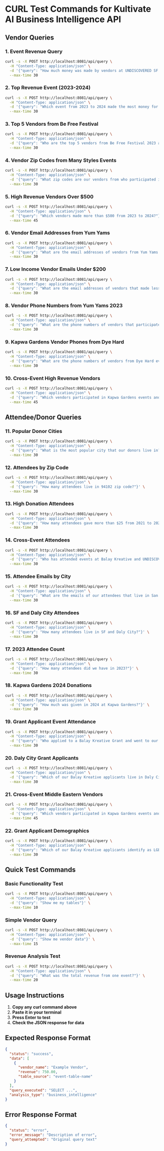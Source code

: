 # CURL Test Commands for Kultivate AI Business Intelligence API

## Vendor Queries

### 1. Event Revenue Query
```bash
curl -s -X POST http://localhost:8081/api/query \
  -H "Content-Type: application/json" \
  -d '{"query": "How much money was made by vendors at UNDISCOVERED SF events on August 19, 2023?"}' \
  --max-time 30
```

### 2. Top Revenue Event (2023-2024)
```bash
curl -s -X POST http://localhost:8081/api/query \
  -H "Content-Type: application/json" \
  -d '{"query": "Which event from 2023 to 2024 made the most money for vendors?"}' \
  --max-time 30
```

### 3. Top 5 Vendors from Be Free Festival
```bash
curl -s -X POST http://localhost:8081/api/query \
  -H "Content-Type: application/json" \
  -d '{"query": "Who are the top 5 vendors from Be Free Festival 2023 at Kapwa Gardens?"}' \
  --max-time 30
```

### 4. Vendor Zip Codes from Many Styles Events
```bash
curl -s -X POST http://localhost:8081/api/query \
  -H "Content-Type: application/json" \
  -d '{"query": "What zip codes are our vendors from who participated in Many Styles events from July to October 2023?"}' \
  --max-time 30
```

### 5. High Revenue Vendors Over $500
```bash
curl -s -X POST http://localhost:8081/api/query \
  -H "Content-Type: application/json" \
  -d '{"query": "Which vendors made more than $500 from 2023 to 2024?"}' \
  --max-time 45
```

### 6. Vendor Email Addresses from Yum Yams
```bash
curl -s -X POST http://localhost:8081/api/query \
  -H "Content-Type: application/json" \
  -d '{"query": "What are the email addresses of vendors from Yum Yams events?"}' \
  --max-time 30
```

### 7. Low Income Vendor Emails Under $200
```bash
curl -s -X POST http://localhost:8081/api/query \
  -H "Content-Type: application/json" \
  -d '{"query": "What are the email addresses of vendors that made less than $200?"}' \
  --max-time 30
```

### 8. Vendor Phone Numbers from Yum Yams 2023
```bash
curl -s -X POST http://localhost:8081/api/query \
  -H "Content-Type: application/json" \
  -d '{"query": "What are the phone numbers of vendors that participated in Yum Yams May 13, 2023?"}' \
  --max-time 30
```

### 9. Kapwa Gardens Vendor Phones from Dye Hard
```bash
curl -s -X POST http://localhost:8081/api/query \
  -H "Content-Type: application/json" \
  -d '{"query": "What are the phone numbers of vendors from Dye Hard events at Kapwa Gardens?"}' \
  --max-time 30
```

### 10. Cross-Event High Revenue Vendors
```bash
curl -s -X POST http://localhost:8081/api/query \
  -H "Content-Type: application/json" \
  -d '{"query": "Which vendors participated in Kapwa Gardens events and UNDISCOVERED events from 2023-2024 and made at least $500?"}' \
  --max-time 45
```

## Attendee/Donor Queries

### 11. Popular Donor Cities
```bash
curl -s -X POST http://localhost:8081/api/query \
  -H "Content-Type: application/json" \
  -d '{"query": "What is the most popular city that our donors live in?"}' \
  --max-time 30
```

### 12. Attendees by Zip Code
```bash
curl -s -X POST http://localhost:8081/api/query \
  -H "Content-Type: application/json" \
  -d '{"query": "How many attendees live in 94102 zip code?"}' \
  --max-time 30
```

### 13. High Donation Attendees
```bash
curl -s -X POST http://localhost:8081/api/query \
  -H "Content-Type: application/json" \
  -d '{"query": "How many attendees gave more than $25 from 2021 to 2024?"}' \
  --max-time 30
```

### 14. Cross-Event Attendees
```bash
curl -s -X POST http://localhost:8081/api/query \
  -H "Content-Type: application/json" \
  -d '{"query": "Who has attended events at Balay Kreative and UNDISCOVERED in 2020?"}' \
  --max-time 30
```

### 15. Attendee Emails by City
```bash
curl -s -X POST http://localhost:8081/api/query \
  -H "Content-Type: application/json" \
  -d '{"query": "What are the emails of our attendees that live in San Francisco?"}' \
  --max-time 30
```

### 16. SF and Daly City Attendees
```bash
curl -s -X POST http://localhost:8081/api/query \
  -H "Content-Type: application/json" \
  -d '{"query": "How many attendees live in SF and Daly City?"}' \
  --max-time 30
```

### 17. 2023 Attendee Count
```bash
curl -s -X POST http://localhost:8081/api/query \
  -H "Content-Type: application/json" \
  -d '{"query": "How many attendees did we have in 2023?"}' \
  --max-time 30
```

### 18. Kapwa Gardens 2024 Donations
```bash
curl -s -X POST http://localhost:8081/api/query \
  -H "Content-Type: application/json" \
  -d '{"query": "How much was given in 2024 at Kapwa Gardens?"}' \
  --max-time 30
```

### 19. Grant Applicant Event Attendance
```bash
curl -s -X POST http://localhost:8081/api/query \
  -H "Content-Type: application/json" \
  -d '{"query": "Who applied to a Balay Kreative Grant and went to our events more than 2 times?"}' \
  --max-time 30
```

### 20. Daly City Grant Applicants
```bash
curl -s -X POST http://localhost:8081/api/query \
  -H "Content-Type: application/json" \
  -d '{"query": "Which of our Balay Kreative applicants live in Daly City?"}' \
  --max-time 30
```

### 21. Cross-Event Middle Eastern Vendors
```bash
curl -s -X POST http://localhost:8081/api/query \
  -H "Content-Type: application/json" \
  -d '{"query": "Which vendors participated in Kapwa Gardens events and UNDISCOVERED events from 2020-2023 and identify as Middle Eastern?"}' \
  --max-time 45
```

### 22. Grant Applicant Demographics
```bash
curl -s -X POST http://localhost:8081/api/query \
  -H "Content-Type: application/json" \
  -d '{"query": "Which of our Balay Kreative applicants identify as LGBTQ+?"}' \
  --max-time 30
```

## Quick Test Commands

### Basic Functionality Test
```bash
curl -s -X POST http://localhost:8081/api/query \
  -H "Content-Type: application/json" \
  -d '{"query": "Show me my tables"}' \
  --max-time 10
```

### Simple Vendor Query
```bash
curl -s -X POST http://localhost:8081/api/query \
  -H "Content-Type: application/json" \
  -d '{"query": "Show me vendor data"}' \
  --max-time 15
```

### Revenue Analysis Test
```bash
curl -s -X POST http://localhost:8081/api/query \
  -H "Content-Type: application/json" \
  -d '{"query": "What was the total revenue from one event?"}' \
  --max-time 20
```

## Usage Instructions

1. **Copy any curl command above**
2. **Paste it in your terminal**
3. **Press Enter to test**
4. **Check the JSON response for data**

## Expected Response Format
```json
{
  "status": "success",
  "data": [
    {
      "vendor_name": "Example Vendor",
      "revenue": 750.00,
      "table_source": "event-table-name"
    }
  ],
  "query_executed": "SELECT ...",
  "analysis_type": "business_intelligence"
}
```

## Error Response Format
```json
{
  "status": "error",
  "error_message": "Description of error",
  "query_attempted": "Original query text"
}
```